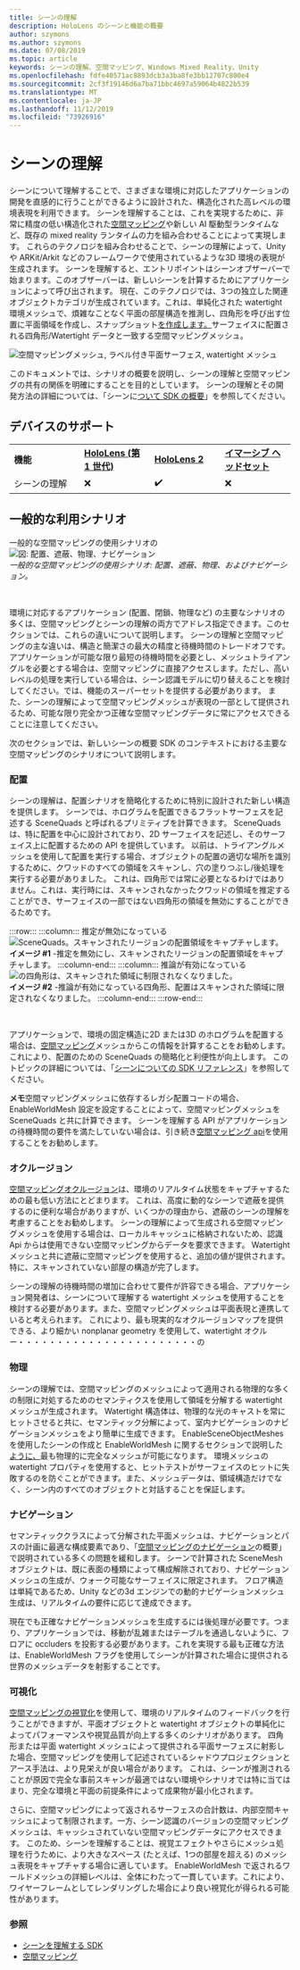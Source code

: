 ```yaml
---
title: シーンの理解
description: HoloLens のシーンと機能の概要
author: szymons
ms.author: szymons
ms.date: 07/08/2019
ms.topic: article
keywords: シーンの理解、空間マッピング、Windows Mixed Reality、Unity
ms.openlocfilehash: fdfe40571ac8893dcb3a3ba8fe3bb12707c800e4
ms.sourcegitcommit: 2cf3f19146d6a7ba71bbc4697a59064b4822b539
ms.translationtype: MT
ms.contentlocale: ja-JP
ms.lasthandoff: 11/12/2019
ms.locfileid: "73926916"
---
```

# <a name="scene-understanding"></a>シーンの理解

シーンについて理解することで、さまざまな環境に対応したアプリケーションの開発を直感的に行うことができるように設計された、構造化された高レベルの環境表現を利用できます。 シーンを理解することは、これを実現するために、非常に精度の低い構造化された[空間マッピング](spatial-mapping.md)や新しい AI 駆動型ランタイムなど、既存の mixed reality ランタイムの力を組み合わせることによって実現します。 これらのテクノロジを組み合わせることで、シーンの理解によって、Unity や ARKit/Arkit などのフレームワークで使用されているような3D 環境の表現が生成されます。 シーンを理解すると、エントリポイントはシーンオブザーバーで始まります。このオブザーバーは、新しいシーンを計算するためにアプリケーションによって呼び出されます。 現在、このテクノロジでは、3つの独立した関連オブジェクトカテゴリが生成されています。これは、単純化された watertight 環境メッシュで、煩雑なことなく平面の部屋構造を推測し、四角形を呼び出す位置に平面領域を作成し、スナップショット[を作成します。](spatial-mapping.md)サーフェイスに配置される四角形/Watertight データと一致する空間マッピングメッシュ。

![空間マッピングメッシュ, ラベル付き平面サーフェス, watertight メッシュ](images/SUScenarios.png)

このドキュメントでは、シナリオの概要を説明し、シーンの理解と空間マッピングの共有の関係を明確にすることを目的としています。 シーンの理解とその開発方法の詳細については、「シーンに[ついて SDK の概要](scene-understanding-SDK.md)」を参照してください。

## <a name="device-support"></a>デバイスのサポート

<table>
    <colgroup>
    <col width="25%" />
    <col width="25%" />
    <col width="25%" />
    <col width="25%" />
    </colgroup>
    <tr>
        <td><strong>機能</strong></td>
        <td><a href="hololens-hardware-details.md"><strong>HoloLens (第 1 世代)</strong></a></td>
        <td><a href="https://docs.microsoft.com/hololens/hololens2-hardware"><strong>HoloLens 2</strong></td>
        <td><a href="immersive-headset-hardware-details.md"><strong>イマーシブ ヘッドセット</strong></a></td>
    </tr>
     <tr>
        <td>シーンの理解</td>
        <td>❌</td>
        <td>✔️</td>
        <td>❌</td>
    </tr>
</table>

## <a name="common-usage-scenarios"></a>一般的な利用シナリオ

一般的な空間マッピングの使用シナリオの ![図: 配置、遮蔽、物理、ナビゲーション](images/sm-concepts-1000px.png)<br>
*一般的な空間マッピングの使用シナリオ: 配置、遮蔽、物理、およびナビゲーション。*

<br>

環境に対応するアプリケーション (配置、閉鎖、物理など) の主要なシナリオの多くは、空間マッピングとシーンの理解の両方でアドレス指定できます。このセクションでは、これらの違いについて説明します。 シーンの理解と空間マッピングの主な違いは、構造と簡潔さの最大の精度と待機時間のトレードオフです。 アプリケーションが可能な限り最短の待機時間を必要とし、メッシュトライアングルを必要とする場合は、空間マッピングに直接アクセスします。ただし、高いレベルの処理を実行している場合は、シーン認識モデルに切り替えることを検討してください。では、機能のスーパーセットを提供する必要があります。 また、シーンの理解によって空間マッピングメッシュが表現の一部として提供されるため、可能な限り完全かつ正確な空間マッピングデータに常にアクセスできることに注意してください。

 次のセクションでは、新しいシーンの概要 SDK のコンテキストにおける主要な空間マッピングのシナリオについて説明します。

### <a name="placement"></a>配置

シーンの理解は、配置シナリオを簡略化するために特別に設計された新しい構造を提供します。 シーンでは、ホログラムを配置できるフラットサーフェスを記述する SceneQuads と呼ばれるプリミティブを計算できます。 SceneQuads は、特に配置を中心に設計されており、2D サーフェイスを記述し、そのサーフェイス上に配置するための API を提供しています。 以前は、トライアングルメッシュを使用して配置を実行する場合、オブジェクトの配置の適切な場所を識別するために、クワッドのすべての領域をスキャンし、穴の塗りつぶし/後処理を実行する必要がありました。 これは、四角形では常に必要となるわけではありません。これは、実行時には、スキャンされなかったクワッドの領域を推定することができ、サーフェイスの一部ではない四角形の領域を無効にすることができるためです。

:::row:::
    :::column:::
       推定が無効になっている ![SceneQuads。スキャンされたリージョンの配置領域をキャプチャします。](images/SUQuads.png)<br>
       **イメージ #1** -推定を無効にし、スキャンされたリージョンの配置領域をキャプチャします。
    :::column-end:::
        :::column:::
       推論が有効になっている ![の四角形は、スキャンされた領域に制限されなくなりました。](images/SUWatertight.png)<br>
        **イメージ #2** -推論が有効になっている四角形、配置はスキャンされた領域に限定されなくなりました。
    :::column-end:::
:::row-end:::

<br>


アプリケーションで、環境の固定構造に2D または3D のホログラムを配置する場合は、[空間マッピング](spatial-mapping.md)メッシュからこの情報を計算することをお勧めします。これにより、配置のための SceneQuads の簡略化と利便性が向上します。 このトピックの詳細については、「[シーンについての SDK リファレンス](scene-understanding-SDK.md)」を参照してください。

**メモ**空間マッピングメッシュに依存するレガシ配置コードの場合、EnableWorldMesh 設定を設定することによって、空間マッピングメッシュを SceneQuads と共に計算できます。 シーンを理解する API がアプリケーションの待機時間の要件を満たしていない場合は、引き続き[空間マッピング api](spatial-mapping.md#placement)を使用することをお勧めします。

### <a name="occlusion"></a>オクルージョン

[空間マッピングオクルージョン](spatial-mapping.md#occlusion)は、環境のリアルタイム状態をキャプチャするための最も低い方法にとどまります。 これは、高度に動的なシーンで遮蔽を提供するのに便利な場合がありますが、いくつかの理由から、遮蔽のシーンの理解を考慮することをお勧めします。 シーンの理解によって生成される空間マッピングメッシュを使用する場合は、ローカルキャッシュに格納されないため、認識 Api からは使用できない空間マッピングからデータを要求できます。 Watertight メッシュと共に遮蔽に空間マッピングを使用すると、追加の値が提供されます。特に、スキャンされていない部屋の構造が完了します。

シーンの理解の待機時間の増加に合わせて要件が許容できる場合、アプリケーション開発者は、シーンについて理解する watertight メッシュを使用することを検討する必要があります。また、空間マッピングメッシュは平面表現と連携していると考えられます。 これにより、最も現実的なオクルージョンマップを提供できる、より細かい nonplanar geometry を使用して、watertight オクルー・・・・・・・・・・・・・・・・・・・・・・・の

### <a name="physics"></a>物理

シーンの理解では、空間マッピングのメッシュによって適用される物理的な多くの制限に対処するためのセマンティクスを使用して領域を分解する watertight メッシュが生成されます。 Watertight 構造体は、物理的な光のキャストを常にヒットさせると共に、セマンティック分解によって、室内ナビゲーションのナビゲーションメッシュをより簡単に生成できます。 EnableSceneObjectMeshes を使用したシーンの作成と EnableWorldMesh に関するセクションで説明した[ように、](#occlusion)最も物理的に完全なメッシュが可能になります。 環境メッシュの watertight プロパティを使用すると、ヒットテストがサーフェイスのヒットに失敗するのを防ぐことができます。また、メッシュデータは、領域構造だけでなく、シーン内のすべてのオブジェクトと対話することを保証します。

### <a name="navigation"></a>ナビゲーション

セマンティッククラスによって分解された平面メッシュは、ナビゲーションとパスの計画に最適な構成要素であり、「[空間マッピングのナビゲーション](spatial-mapping.md#navigation)の概要」で説明されている多くの問題を緩和します。 シーンで計算された SceneMesh オブジェクトは、既に表面の種類によって構成解除されており、ナビゲーションメッシュの生成が、ウォーク可能なサーフェイスに限定されます。 フロア構造は単純であるため、Unity などの3d エンジンでの動的ナビゲーションメッシュ生成は、リアルタイムの要件に応じて達成できます。

現在でも正確なナビゲーションメッシュを生成するには後処理が必要です。つまり、アプリケーションでは、移動が乱雑またはテーブルを通過しないように、フロアに occluders を投影する必要があります。これを実現する最も正確な方法は、EnableWorldMesh フラグを使用してシーンが計算された場合に提供される世界のメッシュデータを射影することです。

### <a name="visualization"></a>可視化

[空間マッピングの視覚化](spatial-mapping.md#visualization)を使用して、環境のリアルタイムのフィードバックを行うことができますが、平面オブジェクトと watertight オブジェクトの単純化によってパフォーマンスや視覚品質が向上する多くのシナリオがあります。 四角形または平面 watertight メッシュによって提供される平面サーフェスに射影した場合、空間マッピングを使用して記述されているシャドウプロジェクションとアース手法は、より見栄えが良い場合があります。 これは、シーンが推測されることが原因で完全な事前スキャンが最適ではない環境やシナリオでは特に当てはまり、完全な環境と平面の前提条件によって成果物が最小化されます。

さらに、空間マッピングによって返されるサーフェスの合計数は、内部空間キャッシュによって制限されます。一方、シーン認識のバージョンの空間マッピングメッシュは、キャッシュされていない空間マッピングデータにアクセスできます。 このため、シーンを理解することは、視覚エフェクトやさらにメッシュ処理を行うために、より大きなスペース (たとえば、1つの部屋を超える) のメッシュ表現をキャプチャする場合に適しています。 EnableWorldMesh で返されるワールドメッシュの詳細レベルは、全体にわたって一貫しています。これにより、ワイヤーフレームとしてレンダリングした場合により良い視覚化が得られる可能性があります。

### <a name="see-also"></a>参照

* [シーンを理解する SDK](scene-understanding-SDK.md)
* [空間マッピング](spatial-mapping.md)
